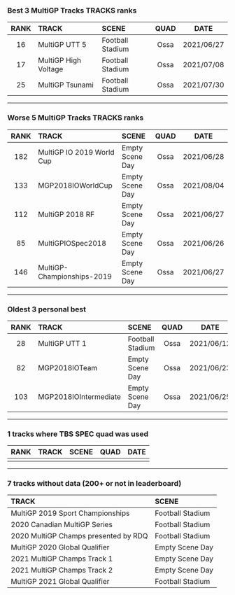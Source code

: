 ### Best 3 MultiGP Tracks TRACKS ranks
|RANK|TRACK|SCENE|QUAD|DATE|
|:---:|:---|:---|:---:|:---:|
|16|MultiGP UTT 5|Football Stadium|Ossa|2021/06/27|
|17|MultiGP High Voltage|Football Stadium|Ossa|2021/07/08|
|25|MultiGP Tsunami|Football Stadium|Ossa|2021/07/30|
---
### Worse 5 MultiGP Tracks TRACKS ranks
|RANK|TRACK|SCENE|QUAD|DATE|
|:---:|:---|:---|:---:|:---:|
|182|MultiGP IO 2019 World Cup|Empty Scene Day|Ossa|2021/06/28|
|133|MGP2018IOWorldCup|Empty Scene Day|Ossa|2021/08/04|
|112|MultiGP 2018 RF|Empty Scene Day|Ossa|2021/06/27|
|85|MultiGPIOSpec2018|Empty Scene Day|Ossa|2021/06/26|
|146|MultiGP-Championships-2019|Empty Scene Day|Ossa|2021/06/27|
---
### Oldest 3 personal best
|RANK|TRACK|SCENE|QUAD|DATE|
|:---:|:---|:---|:---:|:---:|
|28|MultiGP UTT 1|Football Stadium|Ossa|2021/06/12|
|82|MGP2018IOTeam|Empty Scene Day|Ossa|2021/06/23|
|103|MGP2018IOIntermediate|Empty Scene Day|Ossa|2021/06/25|
---
### 1 tracks where TBS SPEC quad was used
|RANK|TRACK|SCENE|QUAD|DATE|
|:---:|:---|:---|:---:|:---:|
||||||
---
### 7 tracks without data (200+ or not in leaderboard)
|TRACK|SCENE|
|:---|:---|
|MultiGP 2019 Sport Championships|Football Stadium|
|2020 Canadian MultiGP Series|Football Stadium|
|2020 MultiGP Champs presented by RDQ|Football Stadium|
|MultiGP 2020 Global Qualifier|Empty Scene Day|
|2021 MultiGP Champs Track 1|Empty Scene Day|
|2021 MultiGP Champs Track 2|Empty Scene Day|
|MultiGP 2021 Global Qualifier|Football Stadium|
